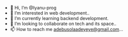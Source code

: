 - 👋 Hi, I’m @Iyanu-prog
- 👀 I’m interested in web development..
- 🌱 I’m currently learning backend development.
- 💞️ I’m looking to collaborate on tech and its space..
- 📫 How to reach me adebusolaadeyeye@gmail.com...

<!---
Iyanu-prog/Iyanu-prog is a ✨ special ✨ repository because its `README.md` (this file) appears on your GitHub profile.
You can click the Preview link to take a look at your changes.
--->
